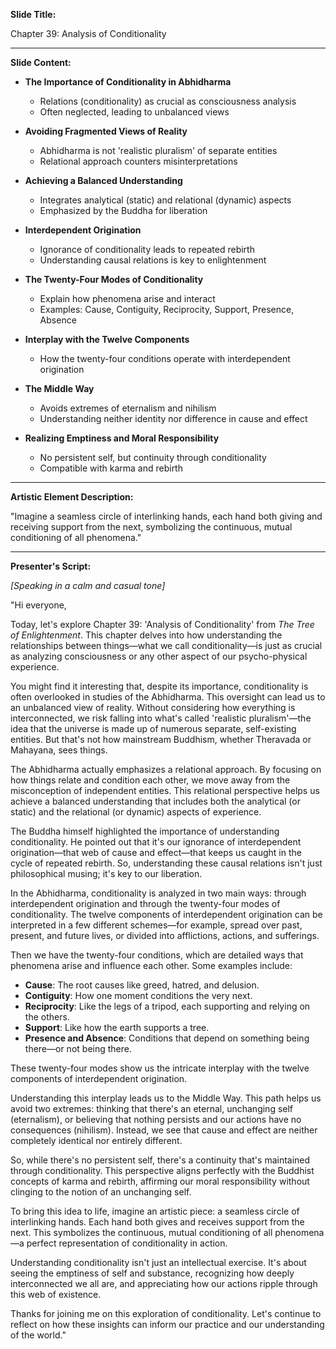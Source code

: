 **Slide Title:**

Chapter 39: Analysis of Conditionality

---

**Slide Content:**

- **The Importance of Conditionality in Abhidharma**
  - Relations (conditionality) as crucial as consciousness analysis
  - Often neglected, leading to unbalanced views

- **Avoiding Fragmented Views of Reality**
  - Abhidharma is not 'realistic pluralism' of separate entities
  - Relational approach counters misinterpretations

- **Achieving a Balanced Understanding**
  - Integrates analytical (static) and relational (dynamic) aspects
  - Emphasized by the Buddha for liberation

- **Interdependent Origination**
  - Ignorance of conditionality leads to repeated rebirth
  - Understanding causal relations is key to enlightenment

- **The Twenty-Four Modes of Conditionality**
  - Explain how phenomena arise and interact
  - Examples: Cause, Contiguity, Reciprocity, Support, Presence, Absence

- **Interplay with the Twelve Components**
  - How the twenty-four conditions operate with interdependent origination

- **The Middle Way**
  - Avoids extremes of eternalism and nihilism
  - Understanding neither identity nor difference in cause and effect

- **Realizing Emptiness and Moral Responsibility**
  - No persistent self, but continuity through conditionality
  - Compatible with karma and rebirth

---

**Artistic Element Description:**

"Imagine a seamless circle of interlinking hands, each hand both giving and receiving support from the next, symbolizing the continuous, mutual conditioning of all phenomena."

---

**Presenter's Script:**

*[Speaking in a calm and casual tone]*

"Hi everyone,

Today, let's explore Chapter 39: 'Analysis of Conditionality' from *The Tree of Enlightenment*. This chapter delves into how understanding the relationships between things—what we call conditionality—is just as crucial as analyzing consciousness or any other aspect of our psycho-physical experience.

You might find it interesting that, despite its importance, conditionality is often overlooked in studies of the Abhidharma. This oversight can lead us to an unbalanced view of reality. Without considering how everything is interconnected, we risk falling into what's called 'realistic pluralism'—the idea that the universe is made up of numerous separate, self-existing entities. But that's not how mainstream Buddhism, whether Theravada or Mahayana, sees things.

The Abhidharma actually emphasizes a relational approach. By focusing on how things relate and condition each other, we move away from the misconception of independent entities. This relational perspective helps us achieve a balanced understanding that includes both the analytical (or static) and the relational (or dynamic) aspects of experience.

The Buddha himself highlighted the importance of understanding conditionality. He pointed out that it's our ignorance of interdependent origination—that web of cause and effect—that keeps us caught in the cycle of repeated rebirth. So, understanding these causal relations isn't just philosophical musing; it's key to our liberation.

In the Abhidharma, conditionality is analyzed in two main ways: through interdependent origination and through the twenty-four modes of conditionality. The twelve components of interdependent origination can be interpreted in a few different schemes—for example, spread over past, present, and future lives, or divided into afflictions, actions, and sufferings.

Then we have the twenty-four conditions, which are detailed ways that phenomena arise and influence each other. Some examples include:

- **Cause**: The root causes like greed, hatred, and delusion.
- **Contiguity**: How one moment conditions the very next.
- **Reciprocity**: Like the legs of a tripod, each supporting and relying on the others.
- **Support**: Like how the earth supports a tree.
- **Presence and Absence**: Conditions that depend on something being there—or not being there.

These twenty-four modes show us the intricate interplay with the twelve components of interdependent origination.

Understanding this interplay leads us to the Middle Way. This path helps us avoid two extremes: thinking that there's an eternal, unchanging self (eternalism), or believing that nothing persists and our actions have no consequences (nihilism). Instead, we see that cause and effect are neither completely identical nor entirely different.

So, while there's no persistent self, there's a continuity that's maintained through conditionality. This perspective aligns perfectly with the Buddhist concepts of karma and rebirth, affirming our moral responsibility without clinging to the notion of an unchanging self.

To bring this idea to life, imagine an artistic piece: a seamless circle of interlinking hands. Each hand both gives and receives support from the next. This symbolizes the continuous, mutual conditioning of all phenomena—a perfect representation of conditionality in action.

Understanding conditionality isn't just an intellectual exercise. It's about seeing the emptiness of self and substance, recognizing how deeply interconnected we all are, and appreciating how our actions ripple through this web of existence.

Thanks for joining me on this exploration of conditionality. Let's continue to reflect on how these insights can inform our practice and our understanding of the world."